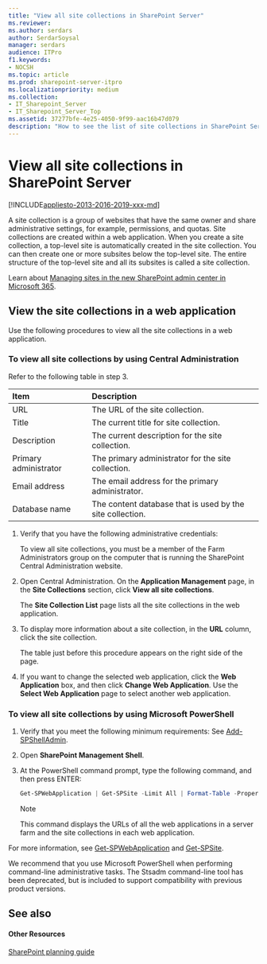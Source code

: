 ```yaml
---
title: "View all site collections in SharePoint Server"
ms.reviewer: 
ms.author: serdars
author: SerdarSoysal
manager: serdars
audience: ITPro
f1.keywords:
- NOCSH
ms.topic: article
ms.prod: sharepoint-server-itpro
ms.localizationpriority: medium
ms.collection:
- IT_Sharepoint_Server
- IT_Sharepoint_Server_Top
ms.assetid: 37277bfe-4e25-4050-9f99-aac16b47d079
description: "How to see the list of site collections in SharePoint Server."
---
```


# View all site collections in SharePoint Server

[!INCLUDE[appliesto-2013-2016-2019-xxx-md](../includes/appliesto-2013-2016-2019-xxx-md.md)]
  
A site collection is a group of websites that have the same owner and share administrative settings, for example, permissions, and quotas. Site collections are created within a web application. When you create a site collection, a top-level site is automatically created in the site collection. You can then create one or more subsites below the top-level site. The entire structure of the top-level site and all its subsites is called a site collection.

Learn about [Managing sites in the new SharePoint admin center in Microsoft 365](../../SharePointOnline/manage-sites-in-new-admin-center.md).
  
## View the site collections in a web application

Use the following procedures to view all the site collections in a web application.
  
### To view all site collections by using Central Administration

Refer to the following table in step 3.
  
| Item | Description |
|:-----|:-----|
|URL  |The URL of the site collection.  |
|Title  |The current title for site collection.  |
|Description  |The current description for the site collection.  |
|Primary administrator  |The primary administrator for the site collection.  |
|Email address  |The email address for the primary administrator.  |
|Database name  |The content database that is used by the site collection.  |
   
1. Verify that you have the following administrative credentials:
    
    To view all site collections, you must be a member of the Farm Administrators group on the computer that is running the SharePoint Central Administration website.
    
2. Open Central Administration. On the **Application Management** page, in the **Site Collections** section, click **View all site collections**.
    
    The **Site Collection List** page lists all the site collections in the web application. 
    
3. To display more information about a site collection, in the **URL** column, click the site collection. 
    
    The table just before this procedure appears on the right side of the page.
    
4. If you want to change the selected web application, click the **Web Application** box, and then click **Change Web Application**. Use the **Select Web Application** page to select another web application. 
    
### To view all site collections by using Microsoft PowerShell

1. Verify that you meet the following minimum requirements: See [Add-SPShellAdmin](../administration/manage-permissions-for-a-web-application.md).
    
2. Open **SharePoint Management Shell**.
    
3. At the PowerShell command prompt, type the following command, and then press ENTER:
    
   ```powershell
   Get-SPWebApplication | Get-SPSite -Limit All | Format-Table -Property URL,ContentDatabase
   ```

   > [!NOTE]
   > This command displays the URLs of all the web applications in a server farm and the site collections in each web application.
    
For more information, see [Get-SPWebApplication](/powershell/module/sharepoint-server/Get-SPWebApplication?view=sharepoint-ps&preserve-view=true) and [Get-SPSite](/powershell/module/sharepoint-server/get-spsite?view=sharepoint-ps&preserve-view=true). 

We recommend that you use Microsoft PowerShell when performing command-line administrative tasks. The Stsadm command-line tool has been deprecated, but is included to support compatibility with previous product versions.
  
## See also

#### Other Resources

[SharePoint planning guide](../../SharePointOnline/planning-guide.md)
